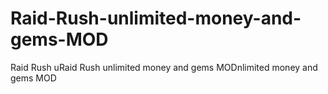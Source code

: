# Raid-Rush-unlimited-money-and-gems-MOD
Raid Rush uRaid Rush unlimited money and gems MODnlimited money and gems MOD
